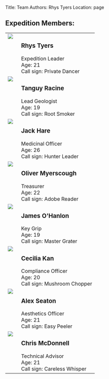 Title: Team
Authors: Rhys Tyers
Location: page

<style>
.mugshot {
  float: left;
  margin-right: 10px;
}
td {
  vertical-align: top;
}
</style>

<h2 class="nopad">Expedition Members:</h2>

<table>

<tr>
<td>
<img class="mugshot" src="../photo_archive/newzealand/mugshots/rhys--thumb.jpg"></img>
</td>
<td>
<h3 class="nopad">Rhys Tyers</h3>
Expedition Leader<br>
Age: 21<br>
Call sign: Private Dancer
</td>
</tr>

<tr>
<td>
<img class="mugshot" src="../photo_archive/newzealand/mugshots/tanguy--thumb.jpg"></img>
</td>
<td>
<h3 class="nopad">Tanguy Racine</h3>
Lead Geologist<br>
Age: 19<br>
Call sign: Root Smoker
</td>
</tr>

<tr>
<td>
<img class="mugshot" src="../photo_archive/newzealand/mugshots/jack--thumb.jpg"></img>
</td>
<td>
<h3 class="nopad">Jack Hare</h3>
Medicinal Officer<br>
Age: 26<br>
Call sign: Hunter Leader
</td>
</tr>

<tr>
<td>
<img class="mugshot" src="../photo_archive/newzealand/mugshots/oli--thumb.jpg"></img>
</td>
<td>
<h3 class="nopad">Oliver Myerscough</h3>
Treasurer<br>
Age: 22<br>
Call sign: Adobe Reader
</td>
</tr>

<tr>
<td>
<img class="mugshot" src="../photo_archive/newzealand/mugshots/james--thumb.jpg"></img>
</td>
<td>
<h3 class="nopad">James O'Hanlon</h3>
Key Grip<br>
Age: 19<br>
Call sign: Master Grater
</td>
</tr>

<tr>
<td>
<img class="mugshot" src="../photo_archive/newzealand/mugshots/cecilia--thumb.jpg"></img>
</td>
<td>
<h3 class="nopad">Cecilia Kan</h3>
Compliance Officer<br>
Age: 20<br>
Call sign: Mushroom Chopper
</td>
</tr>

<tr>
<td>
<img class="mugshot" src="../photo_archive/newzealand/mugshots/alex--thumb.jpg"></img>
</td>
<td>
<h3 class="nopad">Alex Seaton</h3>
Aesthetics Officer<br>
Age: 21<br>
Call sign: Easy Peeler
</td>
</tr>

<tr>
<td>
<img class="mugshot" src="../photo_archive/newzealand/mugshots/chris--thumb.jpg"></img>
</td>
<td>
<h3 class="nopad">Chris McDonnell</h3>
Technical Advisor<br>
Age: 21<br>
Call sign: Careless Whisper
</td>
</tr>

</table>
